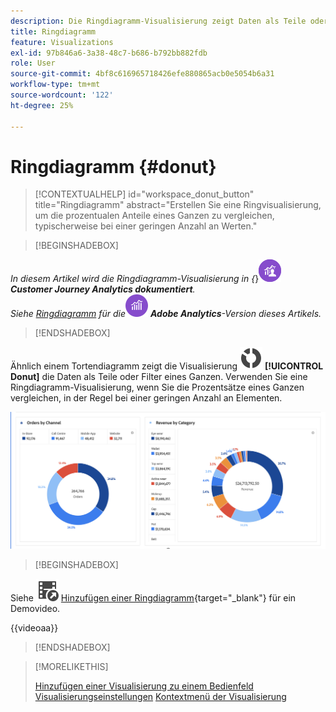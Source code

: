 ```yaml
---
description: Die Ringdiagramm-Visualisierung zeigt Daten als Teile oder Filter eines Ganzen an.
title: Ringdiagramm
feature: Visualizations
exl-id: 97b846a6-3a38-48c7-b686-b792bb882fdb
role: User
source-git-commit: 4bf8c616965718426efe880865acb0e5054b6a31
workflow-type: tm+mt
source-wordcount: '122'
ht-degree: 25%

---
```


# Ringdiagramm {#donut}

<!-- markdownlint-disable MD034 -->

>[!CONTEXTUALHELP]
>id="workspace_donut_button"
>title="Ringdiagramm"
>abstract="Erstellen Sie eine Ringvisualisierung, um die prozentualen Anteile eines Ganzen zu vergleichen, typischerweise bei einer geringen Anzahl an Werten."

<!-- markdownlint-enable MD034 -->


>[!BEGINSHADEBOX]

_In diesem Artikel wird die Ringdiagramm-Visualisierung in {_}![CustomerJourneyAnalytics](/help/assets/icons/CustomerJourneyAnalytics.svg) _**Customer Journey Analytics dokumentiert**._<br/>_Siehe [Ringdiagramm](https://experienceleague.adobe.com/en/docs/analytics/analyze/analysis-workspace/visualizations/donut) für die_![AdobeAnalytics](/help/assets/icons/AdobeAnalytics.svg) _**Adobe Analytics**-Version dieses Artikels._

>[!ENDSHADEBOX]


Ähnlich einem Tortendiagramm zeigt die Visualisierung ![GraphDonut](/help/assets/icons/GraphDonut.svg) **[!UICONTROL Donut]** die Daten als Teile oder Filter eines Ganzen. Verwenden Sie eine Ringdiagramm-Visualisierung, wenn Sie die Prozentsätze eines Ganzen vergleichen, in der Regel bei einer geringen Anzahl an Elementen.

![Ein Ringdiagramm, das Daten als Teile oder Filter eines Ganzen anzeigt.](assets/donut.png)


>[!BEGINSHADEBOX]

Siehe ![VideoCheckedOut](/help/assets/icons/VideoCheckedOut.svg) [Hinzufügen einer Ringdiagramm](https://video.tv.adobe.com/v/334309/?quality=12&learn=on){target="_blank"} für ein Demovideo.

{{videoaa}}

>[!ENDSHADEBOX]


>[!MORELIKETHIS]
>
>[Hinzufügen einer Visualisierung zu einem Bedienfeld](/help/analysis-workspace/visualizations/freeform-analysis-visualizations.md#add-visualizations-to-a-panel)
>[Visualisierungseinstellungen](/help/analysis-workspace/visualizations/freeform-analysis-visualizations.md#settings)
>[Kontextmenü der Visualisierung](/help/analysis-workspace/visualizations/freeform-analysis-visualizations.md#context-menu)
>

